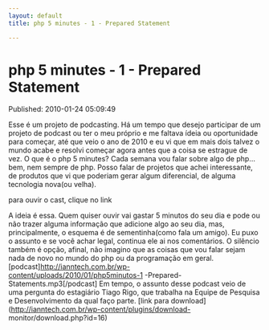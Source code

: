 ```yaml
---
layout: default
title: php 5 minutes - 1 - Prepared Statement

---
```



php 5 minutes - 1 - Prepared Statement
======================================
Published: 2010-01-24 05:09:49

Esse é um projeto de podcasting. Há um tempo que desejo participar de um
projeto de podcast ou ter o meu próprio e me faltava ídeia ou oportunidade
para começar, até que veio o ano de 2010 e eu vi que em mais dois talvez o
mundo acabe e resolvi começar agora antes que a coisa se estrague de vez. O
que é o php 5 minutes? Cada semana vou falar sobre algo de php... bem, nem
sempre de php. Posso falar de projetos que achei interessante, de produtos que
vi que poderiam gerar algum diferencial, de alguma tecnologia nova(ou velha).

para ouvir o cast, clique no link

A ideia é essa. Quem quiser ouvir vai gastar 5 minutos do seu dia e pode ou
não trazer alguma informação que adicione algo ao seu dia, mas,
principalmente, o esquema é de sementinha(como fala um amigo). Eu puxo o
assunto e se você achar legal, continua ele ai nos comentários. O silêncio
também é opção, afinal, não imagino que as coisas que vou falar sejam nada de
novo no mundo do php ou da programação em geral.
[podcast]http://ianntech.com.br/wp-content/uploads/2010/01/php5minutos-1
-Prepared-Statements.mp3[/podcast] Em tempo, o assunto desse podcast veio de
uma pergunta do estagiário Tiago Rigo, que trabalha na Equipe de Pesquisa e
Desenvolvimento da qual faço parte. [link para
download](http://ianntech.com.br/wp-content/plugins/download-
monitor/download.php?id=16)

